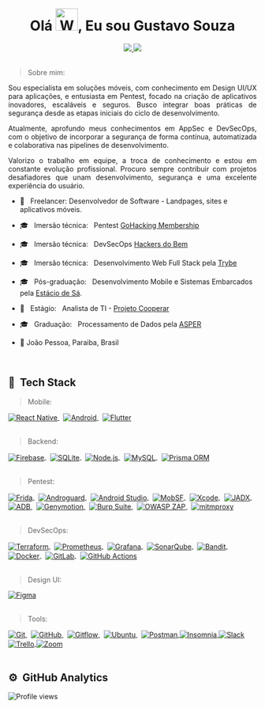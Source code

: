 <h1 align="center">Olá  <img src="https://raw.githubusercontent.com/nixin72/nixin72/master/wave.gif" 
         alt="Waving hand animated gif"
         height="45"
         width="45" />, Eu sou Gustavo Souza</h1>

<div align="center">
  <a href="https://www.linkedin.com/in/gustavosouza-jp/" target="_blank">
  <img src="https://img.shields.io/badge/-LinkedIn-%230077B5?style=for-the-badge&logo=linkedin&logoColor=white" target="_blank">
</a>
<a href="mailto:gustavogss.dev@gmail.com" target="_blank"><img src="https://img.shields.io/badge/Gmail-D14836?style=for-the-badge&logo=gmail&logoColor=white"></a>
</div>
<br />
<div align="justify">
    
 >   Sobre mim: 
  
<p>Sou especialista em soluções móveis, com conhecimento em Design UI/UX para aplicações, e entusiasta em Pentest, focado na criação de aplicativos inovadores, escaláveis e seguros. Busco integrar boas práticas de segurança desde as etapas iniciais do ciclo de desenvolvimento.</p> <p>Atualmente, aprofundo meus conhecimentos em AppSec e DevSecOps, com o objetivo de incorporar a segurança de forma contínua, automatizada e colaborativa nas pipelines de desenvolvimento.</p> <p>Valorizo o trabalho em equipe, a troca de conhecimento e estou em constante evolução profissional. Procuro sempre contribuir com projetos desafiadores que unam desenvolvimento, segurança e uma excelente experiência do usuário.</p>

</div>

  -   :handbag:  &nbsp; Freelancer: Desenvolvedor de Software - Landpages, sites e aplicativos móveis.
  -   :mortar_board:  &nbsp; Imersão técnica: &nbsp; Pentest [GoHacking Membership](https://gohacking.com.br/)
  -   :mortar_board:  &nbsp; Imersão técnica: &nbsp; DevSecOps [Hackers do Bem](https://conteudo.hackersdobem.org.br/)
  -   :mortar_board:  &nbsp; Imersão técnica:  &nbsp; Desenvolvimento Web Full Stack pela [Trybe](https://www.betrybe.com/)
  -   :mortar_board:  &nbsp; Pós-graduação:  &nbsp; Desenvolvimento Mobile e Sistemas Embarcados pela [Estácio de Sá](https://estacio.br/).
  -   :handbag:  &nbsp; Estágio: &nbsp;  Analista de TI - [Projeto Cooperar](https://cooperar.pb.gov.br/)
  -   :mortar_board: &nbsp; Graduação:  &nbsp; Processamento de Dados pela [ASPER](https://www.asper.edu.br/) 
  
  
  -   :round_pushpin: João Pessoa, Paraiba, Brasil  



<br />

## :robot: &nbsp;Tech Stack 

> Mobile:
<a href="https://reactnative.dev/docs/getting-started" target="_blank">
  <img align="center" src="https://img.shields.io/badge/-React%20Native-414141?style=flat&logo=react" alt="React Native"/>
</a>&nbsp;
<a href="https://developer.android.com/docs" target="_blank">
  <img align="center" src="https://img.shields.io/badge/-Android-414141?style=flat&logo=android" alt="Android"/>
</a>&nbsp;
<a href="https://docs.flutter.dev/" target="_blank">
  <img align="center" src="https://img.shields.io/badge/-Flutter-414141?style=flat&logo=flutter" alt="Flutter"/>
</a><br/>&nbsp;

> Backend:
<a href="https://firebase.google.com/docs" target="_blank">
  <img align="center" src="https://img.shields.io/badge/-Firebase-414141?style=flat&logo=firebase" alt="Firebase"/>
</a>&nbsp;
<a href="https://www.sqlite.org/docs.html" target="_blank">
  <img align="center" src="https://img.shields.io/badge/-SQLite-414141?style=flat&logo=sqlite&logoColor=white" alt="SQLite"/>
</a>&nbsp;
<a href="https://nodejs.org/en/docs" target="_blank">
  <img align="center" src="https://img.shields.io/badge/-Node.js-414141?style=flat&logo=node.js" alt="Node.js"/>
</a>&nbsp;
<a href="https://dev.mysql.com/doc/" target="_blank">
  <img align="center" src="https://img.shields.io/badge/-MySQL-414141?style=flat&logo=mysql" alt="MySQL"/>
</a>&nbsp;
<a href="https://www.prisma.io/docs" target="_blank">
  <img align="center" src="https://img.shields.io/badge/-Prisma%20ORM-414141?style=flat&logo=prisma" alt="Prisma ORM"/>
</a><br/>&nbsp;

> Pentest:  
<a href="https://www.frida.re/docs/home/" target="_blank">
<img align="center" src="https://img.shields.io/badge/-Frida-414141?style=flat&logo=linux&logoColor=white" alt="Frida"/> </a>&nbsp; <a href="https://github.com/androguard/androguard" target="_blank"> <img align="center" src="https://img.shields.io/badge/-Androguard-414141?style=flat&logo=android&logoColor=green" alt="Androguard"/> </a>&nbsp; <a href="https://developer.android.com/studio" target="_blank"> <img align="center" src="https://img.shields.io/badge/-Android%20Studio-414141?style=flat&logo=androidstudio&logoColor=3DDC84" alt="Android Studio"/> </a>&nbsp; <a href="https://www.kali.org/tools/mobsf/" target="_blank"> <img align="center" src="https://img.shields.io/badge/-MobSF-414141?style=flat&logo=kalilinux" alt="MobSF"/> </a>&nbsp; <a href="https://developer.apple.com/xcode/" target="_blank"> <img align="center" src="https://img.shields.io/badge/-Xcode-414141?style=flat&logo=apple&logoColor=white" alt="Xcode"/> </a>&nbsp; <a href="https://github.com/skylot/jadx" target="_blank"> <img align="center" src="https://img.shields.io/badge/-JADX-414141?style=flat&logo=java&logoColor=white" alt="JADX"/> </a>&nbsp; <a href="https://developer.android.com/tools/adb" target="_blank"> <img align="center" src="https://img.shields.io/badge/-ADB-414141?style=flat&logo=android&logoColor=green" alt="ADB"/> </a>&nbsp; <a href="https://www.genymotion.com/" target="_blank"> <img align="center" src="https://img.shields.io/badge/-Genymotion-414141?style=flat&logo=android&logoColor=white" alt="Genymotion"/> </a>&nbsp; <a href="https://portswigger.net/burp" target="_blank"> <img align="center" src="https://img.shields.io/badge/-Burp%20Suite-414141?style=flat&logo=burpsuite&logoColor=orange" alt="Burp Suite"/> </a>&nbsp; <a href="https://www.zaproxy.org/" target="_blank"> <img align="center" src="https://img.shields.io/badge/-OWASP%20ZAP-414141?style=flat&logo=OWASP" alt="OWASP ZAP"/> </a>&nbsp; <a href="https://mitmproxy.org/" target="_blank"> <img align="center" src="https://img.shields.io/badge/-mitmproxy-414141?style=flat&logo=gnu-bash&logoColor=white" alt="mitmproxy"/> </a><br />&nbsp;

> DevSecOps:
<a href="https://developer.hashicorp.com/terraform/docs" target="_blank">
<img align="center" src="https://img.shields.io/badge/-Terraform-414141?style=flat&logo=terraform" alt="Terraform"/> </a>&nbsp; <a href="https://prometheus.io/docs/introduction/overview/" target="_blank"> <img align="center" src="https://img.shields.io/badge/-Prometheus-414141?style=flat&logo=prometheus" alt="Prometheus"/> </a>&nbsp; <a href="https://grafana.com/docs/" target="_blank"> <img align="center" src="https://img.shields.io/badge/-Grafana-414141?style=flat&logo=grafana" alt="Grafana"/> </a>&nbsp; <a href="https://www.sonarsource.com/products/sonarqube/" target="_blank"> <img align="center" src="https://img.shields.io/badge/-SonarQube-414141?style=flat&logo=sonarqube&logoColor=white" alt="SonarQube"/> </a>&nbsp; <a href="https://bandit.readthedocs.io/en/latest/" target="_blank"> <img align="center" src="https://img.shields.io/badge/-Bandit-414141?style=flat&logo=python" alt="Bandit"/> </a>&nbsp; <a href="https://www.docker.com/get-started/" target="_blank"> <img align="center" src="https://img.shields.io/badge/-Docker-414141?style=flat&logo=docker" alt="Docker"/> </a>&nbsp; <a href="https://about.gitlab.com/" target="_blank"> <img align="center" src="https://img.shields.io/badge/-GitLab-414141?style=flat&logo=gitlab&logoColor=orange" alt="GitLab"/> </a>&nbsp; <a href="https://docs.github.com/en/actions" target="_blank"> <img align="center" src="https://img.shields.io/badge/-GitHub%20Actions-414141?style=flat&logo=githubactions" alt="GitHub Actions"/> </a><br />&nbsp;

> Design UI:
<a href="https://www.figma.com/" target="_blank">
  <img align="center" src="https://img.shields.io/badge/-Figma-414141?style=flat&logo=figma" alt="Figma"/>
</a><br />&nbsp;

> Tools:
<a href="https://git-scm.com/" target="_blank">
  <img align="center" src="https://img.shields.io/badge/-Git-414141?style=flat&logo=git" alt="Git"/>
</a>&nbsp;
<a href="https://github.com/" target="_blank">
  <img align="center" src="https://img.shields.io/badge/-GitHub-414141?style=flat&logo=github" alt="GitHub"/>
</a>&nbsp;
<a href="https://nvie.com/posts/a-successful-git-branching-model/" target="_blank">
  <img align="center" src="https://img.shields.io/badge/-Gitflow-414141?style=flat&logo=git&logoColor=white" alt="Gitflow"/>
</a>&nbsp;
<a href="https://ubuntu.com" target="_blank">
  <img align="center" src="https://img.shields.io/badge/-Ubuntu-414141?style=flat&logo=ubuntu" alt="Ubuntu"/>
</a>&nbsp;
<a href="https://www.postman.com/" target="_blank">
  <img align="center" src="https://img.shields.io/badge/-Postman-414141?style=flat&logo=postman" alt="Postman"/>
</a>
<a href="https://insomnia.rest/" target="_blank">
  <img align="center" src="https://img.shields.io/badge/-Insomnia-414141?style=flat&logo=insomnia" alt="Insomnia"/>
</a>
<a href="https://slack.com" target="_blank">
  <img align="center" src="https://img.shields.io/badge/-Slack-414141?style=flat&logo=slack" alt="Slack"/>
</a>
<a href="https://trello.com/" target="_blank">
  <img align="center" src="https://img.shields.io/badge/-Trello-414141?style=flat&logo=trello" alt="Trello"/>
</a>
<a href="https://zoom.us/" target="_blank">
  <img align="center" src="https://img.shields.io/badge/-Zoom-414141?style=flat&logo=zoom" alt="Zoom"/>
</a>
<br><br>

         
## ⚙️ &nbsp;GitHub Analytics
         
 <div align="left">
<p align="left"> <img src="https://komarev.com/ghpvc/?username=gustavomob&color=yellow" alt="Profile views" /> </p>
<!-- <img height="180em" src="https://github-readme-stats.vercel.app/api?username=gustavogss&show_icons=true&theme=radical" /> -->
 </div>
 

                                                                                                






